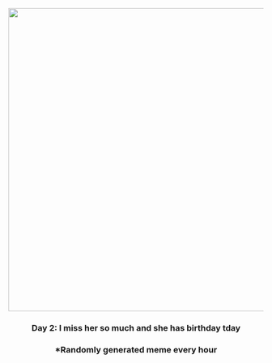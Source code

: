 <p align="center">
        <img src="https://i.redd.it/nonokhdnwg691.gif" width="600" height="600">
        </p>
        <h3 align="center">Day 2: I miss her so much and she has birthday tday</h3>
        <h3 align="center">*Randomly generated meme every hour</h3>
    
